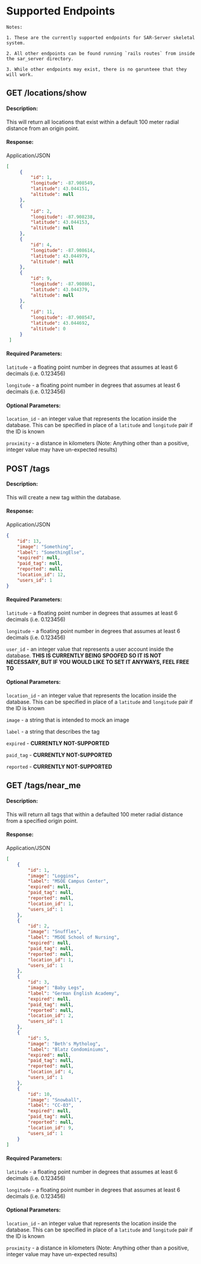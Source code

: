 # Supported Endpoints

    Notes:
    
    1. These are the currently supported endpoints for SAR-Server skeletal system.
    
    2. All other endpoints can be found running `rails routes` from inside the sar_server directory.
    
    3. While other endpoints may exist, there is no garunteee that they will work.

## GET /locations/show

#### Description:

This will return all locations that exist within a default 100 meter radial distance from an origin point.

#### Response:

Application/JSON
```json
[
     {
         "id": 1,
         "longitude": -87.908549,
         "latitude": 43.044151,
         "altitude": null
     },
     {
         "id": 2,
         "longitude": -87.908238,
         "latitude": 43.044153,
         "altitude": null
     },
     {
         "id": 4,
         "longitude": -87.908614,
         "latitude": 43.044979,
         "altitude": null
     },
     {
         "id": 9,
         "longitude": -87.908861,
         "latitude": 43.044379,
         "altitude": null
     },
     {
         "id": 11,
         "longitude": -87.908547,
         "latitude": 43.044692,
         "altitude": 0
     }
 ]
```

#### Required Parameters:

`latitude` - a floating point number in degrees that assumes at least 6 decimals (i.e. 0.123456)

`longitude` - a floating point number in degrees that assumes at least 6 decimals (i.e. 0.123456)

#### Optional Parameters:

`location_id` - an integer value that represents the location inside the database. This can be specified in place of a `latitude` and `longitude` pair if the ID is known

`proximity` - a distance in kilometers (Note: Anything other than a positive, integer value may have un-expected results)

## POST /tags

#### Description:

This will create a new tag within the database.

#### Response:

Application/JSON

```json
{
    "id": 13,
    "image": "Something",
    "label": "SomethingElse",
    "expired": null,
    "paid_tag": null,
    "reported": null,
    "location_id": 12,
    "users_id": 1
}
```

#### Required Parameters:

`latitude` - a floating point number in degrees that assumes at least 6 decimals (i.e. 0.123456)

`longitude` - a floating point number in degrees that assumes at least 6 decimals (i.e. 0.123456)

`user_id` - an integer value that represents a user account inside the database. **THIS IS CURRENTLY BEING SPOOFED SO IT IS NOT NECESSARY, BUT IF YOU WOULD LIKE TO SET IT ANYWAYS, FEEL FREE TO**

#### Optional Parameters:

`location_id` - an integer value that represents the location inside the database. This can be specified in place of a `latitude` and `longitude` pair if the ID is known

`image` - a string that is intended to mock an image

`label` - a string that describes the tag

`expired` - **CURRENTLY NOT-SUPPORTED**

`paid_tag` - **CURRENTLY NOT-SUPPORTED**

`reported` - **CURRENTLY NOT-SUPPORTED**

## GET /tags/near_me

#### Description:

This will return all tags that within a defaulted 100 meter radial distance from a specified origin point.

#### Response:

Application/JSON

```json
[
    {
        "id": 1,
        "image": "Loggins",
        "label": "MSOE Campus Center",
        "expired": null,
        "paid_tag": null,
        "reported": null,
        "location_id": 1,
        "users_id": 1
    },
    {
        "id": 2,
        "image": "Snuffles",
        "label": "MSOE School of Nursing",
        "expired": null,
        "paid_tag": null,
        "reported": null,
        "location_id": 1,
        "users_id": 1
    },
    {
        "id": 3,
        "image": "Baby Legs",
        "label": "German English Academy",
        "expired": null,
        "paid_tag": null,
        "reported": null,
        "location_id": 2,
        "users_id": 1
    },
    {
        "id": 5,
        "image": "Beth's Mytholog",
        "label": "Blatz Condominiums",
        "expired": null,
        "paid_tag": null,
        "reported": null,
        "location_id": 4,
        "users_id": 1
    },
    {
        "id": 10,
        "image": "Snowball",
        "label": "CC-03",
        "expired": null,
        "paid_tag": null,
        "reported": null,
        "location_id": 9,
        "users_id": 1
    }
]
```

#### Required Parameters:

`latitude` - a floating point number in degrees that assumes at least 6 decimals (i.e. 0.123456)

`longitude` - a floating point number in degrees that assumes at least 6 decimals (i.e. 0.123456)

#### Optional Parameters:

`location_id` - an integer value that represents the location inside the database. This can be specified in place of a `latitude` and `longitude` pair if the ID is known

`proximity` - a distance in kilometers (Note: Anything other than a positive, integer value may have un-expected results)